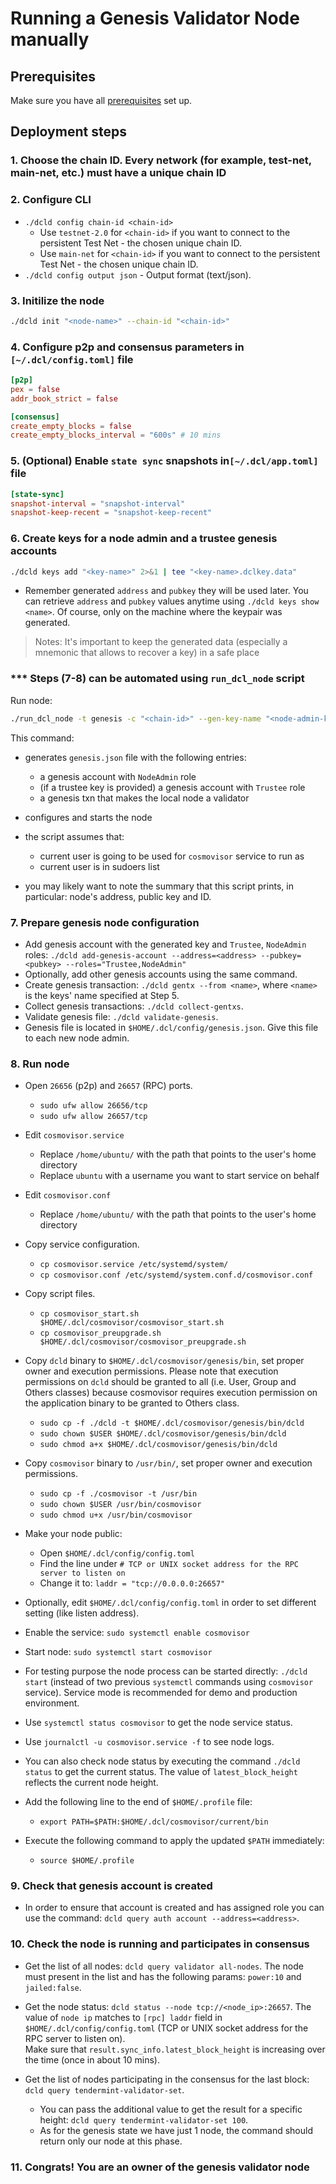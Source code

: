 # Running a Genesis Validator Node manually

## Prerequisites

Make sure you have all [prerequisites](./prerequisites.md) set up.

## Deployment steps

### 1. Choose the chain ID. Every network (for example, test-net, main-net, etc.) must have a unique chain ID

### 2. Configure CLI

- `./dcld config chain-id <chain-id>`
  - Use `testnet-2.0` for `<chain-id>` if you want to connect to the persistent Test Net - the chosen unique chain ID.
  - Use `main-net` for `<chain-id>` if you want to connect to the persistent Test Net - the chosen unique chain ID.
- `./dcld config output json` - Output format (text/json).

### 3. Initilize the node

```bash
./dcld init "<node-name>" --chain-id "<chain-id>"
```

### 4. Configure p2p and consensus parameters in `[~/.dcl/config.toml]` file

  ```toml
  [p2p]
  pex = false
  addr_book_strict = false

  [consensus]
  create_empty_blocks = false
  create_empty_blocks_interval = "600s" # 10 mins
  ```

### 5. (Optional) Enable `state sync` snapshots in`[~/.dcl/app.toml]` file

  ```toml
  [state-sync]
  snapshot-interval = "snapshot-interval"
  snapshot-keep-recent = "snapshot-keep-recent"
  ```

### 6. Create keys for a node admin and a trustee genesis accounts

```bash
./dcld keys add "<key-name>" 2>&1 | tee "<key-name>.dclkey.data"
```

- Remember generated `address` and `pubkey` they will be used later.
You can retrieve `address` and `pubkey` values anytime using `./dcld keys show <name>`.
Of course, only on the machine where the keypair was generated.

> Notes: It's important to keep the generated data (especially a mnemonic that allows to recover a key) in a safe place

### *** Steps (7-8) can be automated using `run_dcl_node` script

Run node:

```bash
./run_dcl_node -t genesis -c "<chain-id>" --gen-key-name "<node-admin-key>" [--gen-key-name-trustee "<trustee-key>"] "<node-name>"
```

This command:

- generates `genesis.json` file with the following entries:
  - a genesis account with `NodeAdmin` role
  - (if a trustee key is provided) a genesis account with `Trustee` role
  - a genesis txn that makes the local node a validator
- configures and starts the node

- the script assumes that:
  - current user is going to be used for `cosmovisor` service to run as
  - current user is in sudoers list
- you may likely want to note the summary that this script prints, in particular: node's address, public key and ID.

### 7. Prepare genesis node configuration

- Add genesis account with the generated key and `Trustee`, `NodeAdmin` roles:
`./dcld add-genesis-account --address=<address> --pubkey=<pubkey> --roles="Trustee,NodeAdmin"`
- Optionally, add other genesis accounts using the same command.
- Create genesis transaction: `./dcld gentx --from <name>`, where `<name>` is the keys' name specified at Step 5.
- Collect genesis transactions: `./dcld collect-gentxs`.
- Validate genesis file: `./dcld validate-genesis`.
- Genesis file is located in `$HOME/.dcl/config/genesis.json`. Give this file to each new node admin.

### 8. Run node

- Open `26656` (p2p) and `26657` (RPC) ports.
  - `sudo ufw allow 26656/tcp`
  - `sudo ufw allow 26657/tcp`
- Edit `cosmovisor.service`
  - Replace `/home/ubuntu/` with the path that points to the user's home directory
  - Replace `ubuntu` with a username you want to start service on behalf
- Edit `cosmovisor.conf`
  - Replace `/home/ubuntu/` with the path that points to the user's home directory
- Copy service configuration.
  - `cp cosmovisor.service /etc/systemd/system/`
  - `cp cosmovisor.conf /etc/systemd/system.conf.d/cosmovisor.conf`
- Copy script files.
  - `cp cosmovisor_start.sh $HOME/.dcl/cosmovisor/cosmovisor_start.sh`
  - `cp cosmovisor_preupgrade.sh $HOME/.dcl/cosmovisor/cosmovisor_preupgrade.sh`
- Copy `dcld` binary to `$HOME/.dcl/cosmovisor/genesis/bin`, set proper owner and execution permissions.
    Please note that execution permissions on `dcld` should be granted to all (i.e. User, Group and Others classes)
    because cosmovisor requires execution permission on the application binary to be granted to Others class.
  - `sudo cp -f ./dcld -t $HOME/.dcl/cosmovisor/genesis/bin/dcld`
  - `sudo chown $USER $HOME/.dcl/cosmovisor/genesis/bin/dcld`
  - `sudo chmod a+x $HOME/.dcl/cosmovisor/genesis/bin/dcld`
- Copy `cosmovisor` binary to `/usr/bin/`, set proper owner and execution permissions.
  - `sudo cp -f ./cosmovisor -t /usr/bin`
  - `sudo chown $USER /usr/bin/cosmovisor`
  - `sudo chmod u+x /usr/bin/cosmovisor`
- Make your node public:
  - Open `$HOME/.dcl/config/config.toml`
  - Find the line under `# TCP or UNIX socket address for the RPC server to listen on`
  - Change it to: `laddr = "tcp://0.0.0.0:26657"`
- Optionally, edit `$HOME/.dcl/config/config.toml` in order to set different setting (like listen address).
- Enable the service: `sudo systemctl enable cosmovisor`
- Start node: `sudo systemctl start cosmovisor`
- For testing purpose the node process can be started directly: `./dcld start` (instead of two previous `systemctl` commands using `cosmovisor` service).
Service mode is recommended for demo and production environment.

- Use `systemctl status cosmovisor` to get the node service status.
- Use `journalctl -u cosmovisor.service -f` to see node logs.
- You can also check node status by executing the command `./dcld status` to get the current status.
    The value of `latest_block_height` reflects the current node height.

- Add the following line to the end of `$HOME/.profile` file:
  - `export PATH=$PATH:$HOME/.dcl/cosmovisor/current/bin`
- Execute the following command to apply the updated `$PATH` immediately:
  - `source $HOME/.profile`

### 9. Check that genesis account is created

- In order to ensure that account is created and has assigned role you can use the command:
`dcld query auth account --address=<address>`.

### 10. Check the node is running and participates in consensus

- Get the list of all nodes: `dcld query validator all-nodes`.
The node must present in the list and has the following params: `power:10` and `jailed:false`.

- Get the node status: `dcld status --node tcp://<node_ip>:26657`.
The value of `node ip` matches to `[rpc] laddr` field in `$HOME/.dcl/config/config.toml`
(TCP or UNIX socket address for the RPC server to listen on).  
Make sure that `result.sync_info.latest_block_height` is increasing over the time (once in about 10 mins).

- Get the list of nodes participating in the consensus for the last block: `dcld query tendermint-validator-set`.
  - You can pass the additional value to get the result for a specific height: `dcld query tendermint-validator-set 100`.
  - As for the genesis state we have just 1 node, the command should return only our node at this phase.

### 11. Congrats! You are an owner of the genesis validator node
